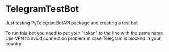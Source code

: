 # TelegramTestBot
Just testing PyTelegramBotAPI package and creating a test bot

To run this bot you need to put your "token" to the line with the same name. 
Use VPN to avoid connection problem in case Telegram is blocked in your country.
